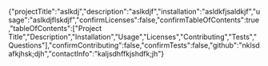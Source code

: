 {"projectTitle":"aslkdj","description":"aslkdjf","installation":"asldkfjsaldkjf","usage":"aslkdjflskdjf","confirmLicenses":false,"confirmTableOfContents":true,"tableOfContents":["Project Title","Description","Installation","Usage","Licenses","Contributing","Tests","Questions"],"confirmContributing":false,"confirmTests":false,"github":"nklsdafkjhsk;djh","contactInfo":"kaljsdhffkjshdfk;jh"}